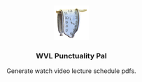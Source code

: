 <br />
<div align="center">
  <a href="https://github.com/bcl-podium/wvl-punctuality-pal">
    <img src="img/clock.png" alt="Logo" width="80" height="80">
  </a>

  <h3 align="center">WVL Punctuality Pal</h3>

  <p align="center">
    Generate watch video lecture schedule pdfs.
  </p>
</div>
